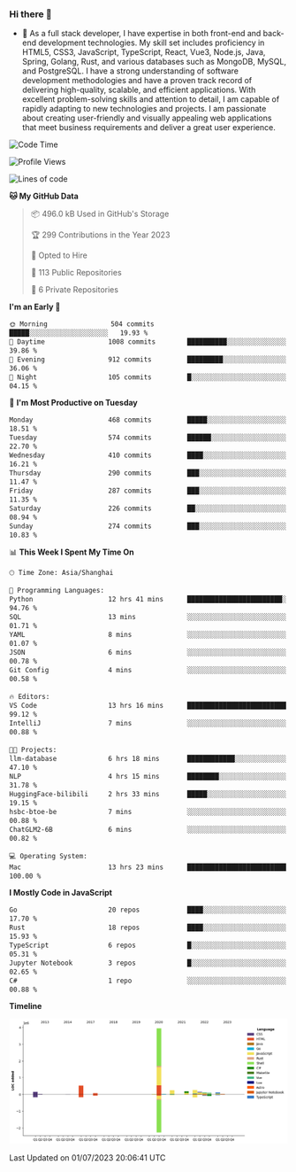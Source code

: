 ### Hi there 👋

- 🌱 As a full stack developer, I have expertise in both front-end and back-end development technologies. My skill set includes proficiency in HTML5, CSS3, JavaScript, TypeScript, React, Vue3, Node.js, Java, Spring, Golang, Rust, and various databases such as MongoDB, MySQL, and PostgreSQL. I have a strong understanding of software development methodologies and have a proven track record of delivering high-quality, scalable, and efficient applications. With excellent problem-solving skills and attention to detail, I am capable of rapidly adapting to new technologies and projects. I am passionate about creating user-friendly and visually appealing web applications that meet business requirements and deliver a great user experience.

<!--START_SECTION:waka-->
![Code Time](http://img.shields.io/badge/Code%20Time-1%2C054%20hrs%206%20mins-blue)

![Profile Views](http://img.shields.io/badge/Profile%20Views-17-blue)

![Lines of code](https://img.shields.io/badge/From%20Hello%20World%20I%27ve%20Written-5.9%20million%20lines%20of%20code-blue)

**🐱 My GitHub Data** 

> 📦 496.0 kB Used in GitHub's Storage 
 > 
> 🏆 299 Contributions in the Year 2023
 > 
> 💼 Opted to Hire
 > 
> 📜 113 Public Repositories 
 > 
> 🔑 6 Private Repositories 
 > 
**I'm an Early 🐤** 

```text
🌞 Morning                504 commits         █████░░░░░░░░░░░░░░░░░░░░   19.93 % 
🌆 Daytime                1008 commits        ██████████░░░░░░░░░░░░░░░   39.86 % 
🌃 Evening                912 commits         █████████░░░░░░░░░░░░░░░░   36.06 % 
🌙 Night                  105 commits         █░░░░░░░░░░░░░░░░░░░░░░░░   04.15 % 
```
📅 **I'm Most Productive on Tuesday** 

```text
Monday                   468 commits         █████░░░░░░░░░░░░░░░░░░░░   18.51 % 
Tuesday                  574 commits         ██████░░░░░░░░░░░░░░░░░░░   22.70 % 
Wednesday                410 commits         ████░░░░░░░░░░░░░░░░░░░░░   16.21 % 
Thursday                 290 commits         ███░░░░░░░░░░░░░░░░░░░░░░   11.47 % 
Friday                   287 commits         ███░░░░░░░░░░░░░░░░░░░░░░   11.35 % 
Saturday                 226 commits         ██░░░░░░░░░░░░░░░░░░░░░░░   08.94 % 
Sunday                   274 commits         ███░░░░░░░░░░░░░░░░░░░░░░   10.83 % 
```


📊 **This Week I Spent My Time On** 

```text
🕑︎ Time Zone: Asia/Shanghai

💬 Programming Languages: 
Python                   12 hrs 41 mins      ████████████████████████░   94.76 % 
SQL                      13 mins             ░░░░░░░░░░░░░░░░░░░░░░░░░   01.71 % 
YAML                     8 mins              ░░░░░░░░░░░░░░░░░░░░░░░░░   01.07 % 
JSON                     6 mins              ░░░░░░░░░░░░░░░░░░░░░░░░░   00.78 % 
Git Config               4 mins              ░░░░░░░░░░░░░░░░░░░░░░░░░   00.58 % 

🔥 Editors: 
VS Code                  13 hrs 16 mins      █████████████████████████   99.12 % 
IntelliJ                 7 mins              ░░░░░░░░░░░░░░░░░░░░░░░░░   00.88 % 

🐱‍💻 Projects: 
llm-database             6 hrs 18 mins       ████████████░░░░░░░░░░░░░   47.10 % 
NLP                      4 hrs 15 mins       ████████░░░░░░░░░░░░░░░░░   31.78 % 
HuggingFace-bilibili     2 hrs 33 mins       █████░░░░░░░░░░░░░░░░░░░░   19.15 % 
hsbc-btoe-be             7 mins              ░░░░░░░░░░░░░░░░░░░░░░░░░   00.88 % 
ChatGLM2-6B              6 mins              ░░░░░░░░░░░░░░░░░░░░░░░░░   00.82 % 

💻 Operating System: 
Mac                      13 hrs 23 mins      █████████████████████████   100.00 % 
```

**I Mostly Code in JavaScript** 

```text
Go                       20 repos            ████░░░░░░░░░░░░░░░░░░░░░   17.70 % 
Rust                     18 repos            ████░░░░░░░░░░░░░░░░░░░░░   15.93 % 
TypeScript               6 repos             █░░░░░░░░░░░░░░░░░░░░░░░░   05.31 % 
Jupyter Notebook         3 repos             █░░░░░░░░░░░░░░░░░░░░░░░░   02.65 % 
C#                       1 repo              ░░░░░░░░░░░░░░░░░░░░░░░░░   00.88 % 
```



**Timeline**

![Lines of Code chart](https://raw.githubusercontent.com/elton/elton/main/assets/bar_graph.png)


 Last Updated on 01/07/2023 20:06:41 UTC
<!--END_SECTION:waka-->

<!--
**elton/elton** is a ✨ _special_ ✨ repository because its `README.md` (this file) appears on your GitHub profile.

Here are some ideas to get you started:

- 🔭 I’m currently working on ...
- 🌱 I’m currently learning ...
- 👯 I’m looking to collaborate on ...
- 🤔 I’m looking for help with ...
- 💬 Ask me about ...
- 📫 How to reach me: ...
- 😄 Pronouns: ...
- ⚡ Fun fact: ...
-->
